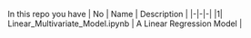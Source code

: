 In this repo you have
| No | Name | Description |
|-|-|-|
|1| Linear_Multivariate_Model.ipynb | A Linear Regression Model |
